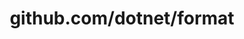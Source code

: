 ---
layout: post
title: github.com/dotnet/format
categories: link
tags: [انگلیسی, گیت‌هاب, برنامه‌نویسی]
---